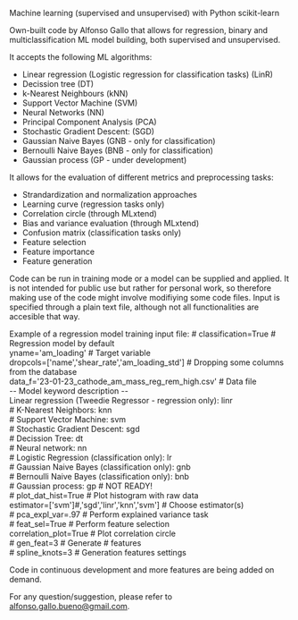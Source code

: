 Machine learning (supervised and unsupervised) with Python scikit-learn

Own-built code by Alfonso Gallo that allows for regression, binary and multiclassification ML model building, both supervised and unsupervised.

It accepts the following ML algorithms:
- Linear regression (Logistic regression for classification tasks) (LinR)
- Decission tree (DT)
- k-Nearest Neighbours (kNN)
- Support Vector Machine (SVM)
- Neural Networks (NN)
- Principal Component Analysis (PCA)
- Stochastic Gradient Descent: (SGD)
- Gaussian Naive Bayes (GNB - only for classification)
- Bernoulli Naive Bayes (BNB - only for classification)
- Gaussian process (GP - under development)

It allows for the evaluation of different metrics and preprocessing tasks:
- Strandardization and normalization approaches
- Learning curve (regression tasks only)
- Correlation circle (through MLxtend)
- Bias and variance evaluation (through MLxtend)
- Confusion matrix (classification tasks only)
- Feature selection
- Feature importance
- Feature generation

Code can be run in training mode or a model can be supplied and applied.
It is not intended for public use but rather for personal work, so therefore making use of  the code might
involve modifiying some code files.
Input is specified through a plain text file, although not all functionalities are accesible that way.

Example of a regression model training input file:
<span>#</span> classification=True                                 <span>#</span> Regression model by default  
yname='am_loading'                                                 <span>#</span> Target variable  
dropcols=['name','shear_rate','am_loading_std']                    <span>#</span> Dropping some columns from the database  
data_f='23-01-23_cathode_am_mass_reg_rem_high.csv'                 <span>#</span> Data file  
-- Model keyword description --  
Linear regression (Tweedie Regressor - regression only): linr  
<span>#</span> K-Nearest Neighbors: knn  
<span>#</span> Support Vector Machine: svm  
<span>#</span> Stochastic Gradient Descent: sgd  
<span>#</span> Decission Tree: dt  
<span>#</span> Neural network: nn  
<span>#</span> Logistic Regression (classification only): lr  
<span>#</span> Gaussian Naive Bayes (classification only): gnb  
<span>#</span> Bernoulli Naive Bayes (classification only): bnb  
<span>#</span> Gaussian process: gp <span>#</span> NOT READY!  
<span>#</span> plot_dat_hist=True                                  <span>#</span> Plot histogram with raw data  
estimator=['svm']<span>#</span>,'sgd','linr','knn','svm']          <span>#</span> Choose estimator(s)  
<span>#</span> pca_expl_var=.97                                    <span>#</span> Perform explained variance task  
<span>#</span> feat_sel=True                                       <span>#</span> Perform feature selection  
correlation_plot=True                                              <span>#</span> Plot correlation circle  
<span>#</span> gen_feat=3                                          <span>#</span> Generate # features  
<span>#</span> spline_knots=3                                      <span>#</span> Generation features settings  


Code in continuous development and more features are being added on demand.

For any question/suggestion, please refer to alfonso.gallo.bueno@gmail.com.
